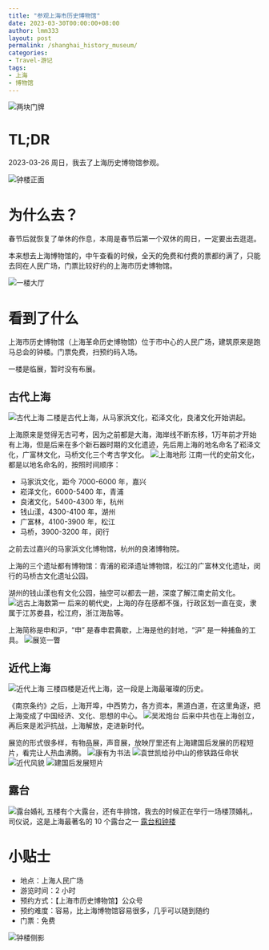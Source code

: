 ```yaml
---
title: "参观上海市历史博物馆"
date: 2023-03-30T00:00:00+08:00
author: lmm333
layout: post
permalink: /shanghai_history_museum/
categories:
- Travel-游记
tags:
- 上海
- 博物馆
---
```

![两块门牌](../images/23-03-26/2023-03-26_17-11-38_IMG_5920.jpg)

# TL;DR

2023-03-26 周日，我去了上海历史博物馆参观。
<!--more-->
![钟楼正面](../images/23-03-26/2023-03-26_17-10-47_IMG_5919.jpg)

# 为什么去？

春节后就恢复了单休的作息，本周是春节后第一个双休的周日，一定要出去逛逛。

本来想去上海博物馆的，中午查看的时候，全天的免费和付费的票都约满了，只能去同在人民广场，门票比较好约的上海市历史博物馆。

![一楼大厅](../images/23-03-26/2023-03-26_17-09-17_IMG_5916.jpg)

# 看到了什么

上海市历史博物馆（上海革命历史博物馆）位于市中心的人民广场，建筑原来是跑马总会的钟楼。门票免费，扫预约码入场。

一楼是临展，暂时没有布展。

## 古代上海

![古代上海](../images/23-03-26/2023-03-26_15-13-04_IMG_5838.jpg)
二楼是古代上海，从马家浜文化，崧泽文化，良渚文化开始讲起。

上海原来是觉得无古可考，因为之前都是大海，海岸线不断东移，1万年前才开始有上海，但是后来在多个新石器时期的文化遗迹，先后用上海的地名命名了崧泽文化，广富林文化，马桥文化三个考古学文化。
![上海地形](../images/23-03-26/2023-03-26_15-15-02_IMG_5839.jpg)
江南一代的史前文化，都是以地名命名的，按照时间顺序：

- 马家浜文化，距今 7000-6000 年，嘉兴
- 崧泽文化，6000-5400 年，青浦
- 良渚文化，5400-4300 年，杭州
- 钱山漾，4300-4100 年，湖州
- 广富林，4100-3900 年，松江
- 马桥，3900-3200 年，闵行

之前去过嘉兴的马家浜文化博物馆，杭州的良渚博物院。

上海的三个遗址都有博物馆：青浦的崧泽遗址博物馆，松江的广富林文化遗址，闵行的马桥古文化遗址公园。

湖州的钱山漾也有文化公园，抽空可以都去一趟，深度了解江南史前文化。
![远古上海数第一](../images/23-03-26/2023-03-26_15-37-54_IMG_5847.jpg)
后来的朝代史，上海的存在感都不强，行政区划一直在变，隶属于江苏娄县，松江府，浙江海盐等。

上海简称是申和沪，“申” 是春申君黄歇，上海是他的封地，“沪” 是一种捕鱼的工具。
![展览一瞥](../images/23-03-26/2023-03-26_15-48-48_IMG_5853.jpg)

## 近代上海

![近代上海](../images/23-03-26/2023-03-26_15-57-06_IMG_5860.jpg)
三楼四楼是近代上海，这一段是上海最璀璨的历史。

《南京条约》之后，上海开埠，中西势力，各方资本，黑道白道，在这里角逐，把上海变成了中国经济、文化、思想的中心。
![吴淞炮台](../images/23-03-26/2023-03-26_16-00-52_IMG_5862.jpg)
后来中共也在上海创立，再后来是淞沪抗战，上海解放，走进新时代。

展览的形式很多样，有物品展，声音展，放映厅里还有上海建国后发展的历程短片，看完让人热血沸腾。
![康有为书法](../images/23-03-26/2023-03-26_16-12-44_IMG_5866.jpg)
![袁世凯给孙中山的修铁路任命状](../images/23-03-26/2023-03-26_16-15-22_IMG_5868.jpg)
![近代风貌](../images/23-03-26/2023-03-26_15-52-39_IMG_5856.jpg)
![建国后发展短片](../images/23-03-26/2023-03-26_16-52-39_IMG_5887.jpg)

## 露台

![露台婚礼](../images/23-03-26/2023-03-26_17-02-02_IMG_5891.jpg)
五楼有个大露台，还有牛排馆，我去的时候正在举行一场楼顶婚礼，司仪说，这是上海最著名的 10 个露台之一
[露台和钟楼](../images/23-03-26/2023-03-26_17-03-30_IMG_5899.jpg)

# 小贴士

- 地点：上海人民广场
- 游览时间：2 小时
- 预约方式：【上海市历史博物馆】公众号
- 预约难度：容易，比上海博物馆容易很多，几乎可以随到随约
- 门票：免费

![钟楼侧影](../images/23-03-26/2023-03-26_17-11-45_IMG_5921.jpg)